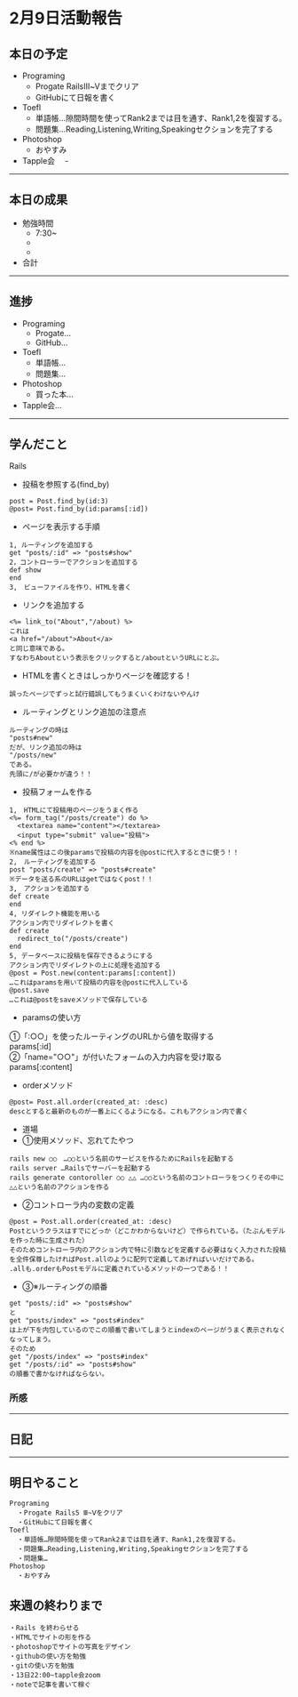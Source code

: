 # 2月9日活動報告
## 本日の予定

- Programing
  - Progate RailsⅢ~Ⅴまでクリア
  - GitHubにて日報を書く
- Toefl
  - 単語帳…隙間時間を使ってRank2までは目を通す、Rank1,2を復習する。
  - 問題集…Reading,Listening,Writing,Speakingセクションを完了する
- Photoshop
  - おやすみ
- Tapple会
　- 
___


## 本日の成果

- 勉強時間
  - 7:30~
  - 
  - 
- 合計
___

## 進捗
- Programing
  - Progate…
  - GitHub…
- Toefl
  - 単語帳…
  - 問題集…
- Photoshop
  - 買った本…
- Tapple会…

___
## 学んだこと
Rails 
- 投稿を参照する(find_by)
```
post = Post.find_by(id:3)
@post= Post.find_by(id:params[:id])
```
- ページを表示する手順
```
1, ルーティングを追加する
get "posts/:id" => "posts#show"
2，コントローラーでアクションを追加する
def show
end
3,　ビューファイルを作り、HTMLを書く
```

- リンクを追加する
```
<%= link_to("About","/about) %>
これは
<a href="/about">About</a>
と同じ意味である。
すなわちAboutという表示をクリックすると/aboutというURLにとぶ。
```
- HTMLを書くときはしっかりページを確認する！
```
誤ったページでずっと試行錯誤してもうまくいくわけないやんけ
```
- ルーティングとリンク追加の注意点
```
ルーティングの時は
"posts#new"
だが、リンク追加の時は
"/posts/new"
である。
先頭に/が必要かが違う！！
```
- 投稿フォームを作る
```
1,　HTMLにて投稿用のページをうまく作る
<%= form_tag("/posts/create") do %>
  <textarea name="content"></textarea>
  <input type="submit" value="投稿">
<% end %>
※name属性はこの後paramsで投稿の内容を@postに代入するときに使う！！
2,　ルーティングを追加する
post "posts/create" => "posts#create"
※データを送る系のURLはgetではなくpost！！
3,　アクションを追加する
def create
end
4, リダイレクト機能を用いる
アクション内でリダイレクトを書く
def create
  redirect_to("/posts/create")
end
5, データベースに投稿を保存できるようにする
アクション内でリダイレクトの上に処理を追加する
@post = Post.new(content:params[:content])
…これはparamsを用いて投稿の内容を@postに代入している
@post.save
…これは@postをsaveメソッドで保存している
```
- paramsの使い方

①「:○○」を使ったルーティングのURLから値を取得する  
params[:id]  
②「name="○○"」が付いたフォームの入力内容を受け取る  
params[:content]
- orderメソッド
```
@post= Post.all.order(created_at: :desc)
descとすると最新のものが一番上にくるようになる。これもアクション内で書く
```
- 道場
 - ①使用メソッド、忘れてたやつ
```
rails new ○○　…○○という名前のサービスを作るためにRailsを起動する
rails server …Railsでサーバーを起動する
rails generate contoroller ○○ △△ …○○という名前のコントローラをつくりその中に△△という名前のアクションを作る

```
 - ②コントローラ内の変数の定義
 ```
 @post = Post.all.order(created_at: :desc)
 Postというクラスはすでにどっか（どこかわからないけど）で作られている。（たぶんモデルを作った時に生成された）
 そのためコントローラ内のアクション内で特に引数などを定義する必要はなく入力された投稿を全件保尊したければPost.allのように配列で定義してあげればいいだけである。
 .allも.orderもPostモデルに定義されているメソッドの一つである！！
 ```

 - ③※ルーティングの順番
 ```
 get "posts/:id" => "posts#show"
 と
 get "posts/index" => "posts#index"
 は上が下を内包しているのでこの順番で書いてしまうとindexのページがうまく表示されなくなってしまう。
 そのため
 get "/posts/index" => "posts#index"
 get "/posts/:id" => "posts#show"
 の順番で書かなければならない。
 ```





### 所感

____
  
## 日記

___

## 明日やること
```
Programing
  ・Progate Rails5 Ⅲ~Ⅴをクリア
  ・GitHubにて日報を書く
Toefl
  ・単語帳…隙間時間を使ってRank2までは目を通す、Rank1,2を復習する。
  ・問題集…Reading,Listening,Writing,Speakingセクションを完了する
  ・問題集…
Photoshop
  ・おやすみ
```

## 来週の終わりまで
```
・Rails を終わらせる
・HTMLでサイトの形を作る
・photoshopでサイトの写真をデザイン
・githubの使い方を勉強
・gitの使い方を勉強
・13日22:00~tapple会zoom
・noteで記事を書いて稼ぐ
```